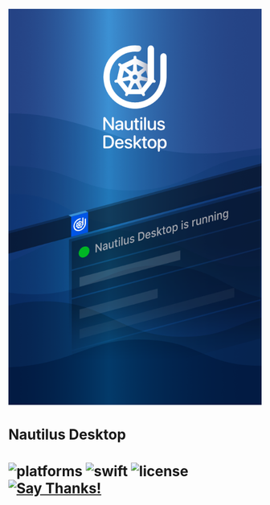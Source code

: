 <p align="center">
  <img src="https://github.com/yeahdongcn/yeahdongcn.github.io/raw/master/images/app-2x.png">
</p>

# Nautilus Desktop

![platforms](https://img.shields.io/badge/platforms-macOS-999999.svg?style=for-the-badge&logo=apple) ![swift](https://img.shields.io/badge/Swift-5-FA7343.svg?style=for-the-badge&logo=swift) ![license](https://img.shields.io/badge/license-MIT-blue.svg?style=for-the-badge) [![Say Thanks!](https://img.shields.io/badge/Say%20Thanks-!-1EAEDB.svg?style=for-the-badge)](https://saythanks.io/to/yeahdongcn%40gmail.com) 
=================
